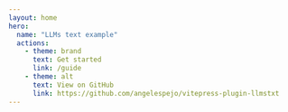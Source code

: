 ```yaml
---
layout: home
hero:
  name: "LLMs text example"
  actions:
    - theme: brand
      text: Get started
      link: /guide
    - theme: alt
      text: View on GitHub
      link: https://github.com/angelespejo/vitepress-plugin-llmstxt
---
```


